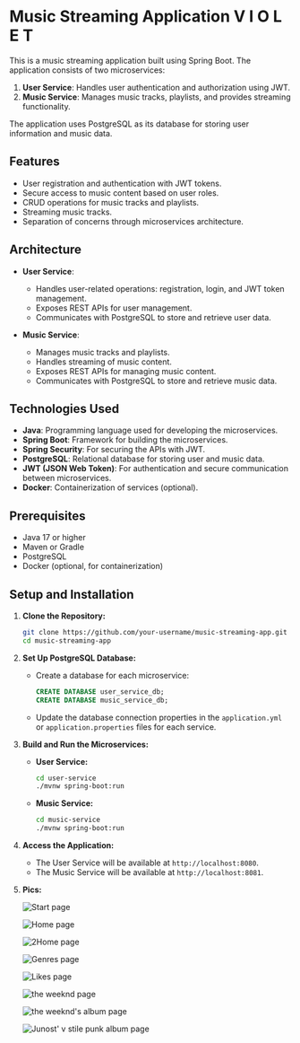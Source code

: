 # Music Streaming Application V I O L E T

This is a music streaming application built using Spring Boot. The application consists of two microservices:

1. **User Service**: Handles user authentication and authorization using JWT.
2. **Music Service**: Manages music tracks, playlists, and provides streaming functionality.

The application uses PostgreSQL as its database for storing user information and music data.

## Features

- User registration and authentication with JWT tokens.
- Secure access to music content based on user roles.
- CRUD operations for music tracks and playlists.
- Streaming music tracks.
- Separation of concerns through microservices architecture.

## Architecture

- **User Service**: 
  - Handles user-related operations: registration, login, and JWT token management.
  - Exposes REST APIs for user management.
  - Communicates with PostgreSQL to store and retrieve user data.

- **Music Service**:
  - Manages music tracks and playlists.
  - Handles streaming of music content.
  - Exposes REST APIs for managing music content.
  - Communicates with PostgreSQL to store and retrieve music data.

## Technologies Used

- **Java**: Programming language used for developing the microservices.
- **Spring Boot**: Framework for building the microservices.
- **Spring Security**: For securing the APIs with JWT.
- **PostgreSQL**: Relational database for storing user and music data.
- **JWT (JSON Web Token)**: For authentication and secure communication between microservices.
- **Docker**: Containerization of services (optional).

## Prerequisites

- Java 17 or higher
- Maven or Gradle
- PostgreSQL
- Docker (optional, for containerization)

## Setup and Installation

1. **Clone the Repository:**
    ```bash
    git clone https://github.com/your-username/music-streaming-app.git
    cd music-streaming-app
    ```

2. **Set Up PostgreSQL Database:**

   - Create a database for each microservice:
     ```sql
     CREATE DATABASE user_service_db;
     CREATE DATABASE music_service_db;
     ```

   - Update the database connection properties in the `application.yml` or `application.properties` files for each service.

3. **Build and Run the Microservices:**

    - **User Service:**
      ```bash
      cd user-service
      ./mvnw spring-boot:run
      ```

    - **Music Service:**
      ```bash
      cd music-service
      ./mvnw spring-boot:run
      ```

4. **Access the Application:**
   
   - The User Service will be available at `http://localhost:8080`.
   - The Music Service will be available at `http://localhost:8081`.

5. **Pics:**

   ![Start page](https://sun9-13.userapi.com/impg/1m3LBVu5uTX4vZSHnMt3J7beaXKMLMftUfAujw/hgxJtAUjydM.jpg?size=2560x1383&quality=96&sign=8bde1d67c1efef2481f85728495b516b&type=album)

   ![Home page](https://sun1-30.userapi.com/impg/FD5I7SHhWKZBO3XNl0Mqqr4WBX41M0KaeOGInA/Olm18mo92Zc.jpg?size=2560x1383&quality=96&sign=918255fc8ae9524e20bc75b4e903b74e&type=album)

   ![2Home page](https://sun9-59.userapi.com/impg/IGRUevO9z_iutmq9mFcxlodk_MUJ1zGP-6QI3g/Kf6LR3I47A0.jpg?size=2560x1383&quality=96&sign=a784cbe8db4471f61415a820f9876af4&type=album)

   ![Genres page](https://sun9-11.userapi.com/impg/njXJRpjQpwIwmAkmQqS_iiz7TB5FVSmkXiVQFg/oxucVPfoG00.jpg?size=2560x1383&quality=96&sign=0cb82f496c1a444c3b7f61b64d623bca&type=album)

   ![Likes page](https://sun9-53.userapi.com/impg/Q8mc3J0M8CszIfIETZQVfhxIw0wiztx03ooolQ/sNj04okOlj8.jpg?size=2560x1383&quality=96&sign=33ae36ed166846ffdee41c1907f9a847&type=album)

   ![the weeknd page](https://sun9-16.userapi.com/impg/Q-OCLa_duOad8Kz576a9Kv7jVzVXL5wVGtb_sQ/RemF-i3uc48.jpg?size=2560x1383&quality=96&sign=387774f3d011b9b07298bf7527fb9d3f&type=album)

   ![the weeknd's album page](https://sun9-67.userapi.com/impg/_778Xy1WqqGuFzJW9QA9wpqNJ59GkZdmu47lEQ/KeiUzIk1JTQ.jpg?size=2560x1383&quality=96&sign=341f103edd335943b190ac1728fe604c&type=album)

   ![Junost' v stile punk album page](https://sun9-44.userapi.com/impg/3K2zuI4nXalihx79-3lEMXBvwrFwvk5RCvMW7w/iNTmj8UtDMY.jpg?size=2560x1383&quality=96&sign=92237a207a77fb11dc627da65217c3a5&type=album)




   

    

